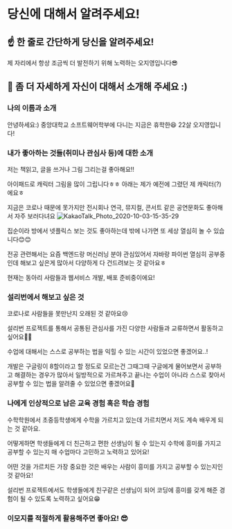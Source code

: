# 당신에 대해서 알려주세요!

## ☝️ 한 줄로 간단하게 당신을 알려주세요!

제 자리에서 항상 조금씩 더 발전하기 위해 노력하는 오지영입니다😎

## 🙌 좀 더 자세하게 자신이 대해서 소개해 주세요 :)


### 나의 이름과 소개

안녕하세요:) 중앙대학교 소프트웨어학부에 다니는 지금은 휴학한😆 22살 오지영입니다!

### 내가 좋아하는 것들(취미나 관심사 등)에 대한 소개

저는 책읽고, 글을 쓰거나 그림 그리는걸 좋아해요!!

아이패드로 캐릭터 그림을 많이 그립니다ㅎㅎ 아래는 제가 예전에 그렸던 제 캐릭터(?)에요ㅎ 

지금은 코로나 때문에 못가지만 전시회나 연극, 뮤지컬, 콘서트 같은 공연문화도 좋아해서 자주 보러다녀요
![KakaoTalk_Photo_2020-10-03-15-35-29](https://user-images.githubusercontent.com/62995632/94985130-baa80300-058e-11eb-9032-886066a3c3f8.jpeg)

집순이라 방에서 넷플릭스 보는 것도 좋아하는데 밖에 나가면 또 세상 열심히 놀 수 있습니다😊😊

전공 관련해서는 요즘 백엔드랑 머신러닝 분야 관심있어서 자바랑 파이썬 열심히 공부중인데 해보고 싶은게 많아서 다양하게 다 건드려보는 것 같아요ㅎ

현재는 동아리 사람들과 웹서비스 개발, 배포 준비중이에요!

### 설리번에서 해보고 싶은 것

코로나로 사람들을 못만난지 오래된 것 같아요😢

설리번 프로젝트를 통해서 공통된 관심사를 가진 다양한 사람들과 교류하면서 활동하고 싶어요🙌🙌

수업에 대해서는 스스로 공부하는 법을 익힐 수 있는 시간이 있었으면 좋겠어요..!

개발은 구글링이 8할이라고 할 정도로 모르는건 그때그때 구글에게 물어보면서 공부하고 해결하는 경우가 많아서 일방적으로 가르쳐주고 끝나는 수업이 아니라 스스로 찾아서 공부할 수 있는 법을 알려줄 수 있었으면 좋겠어요🙏

### 나에게 인상적으로 남은 교육 경험 혹은 학습 경험

수학학원에서 초중등학생에게 수학을 가르치고 있는데 가르치면서 저도 계속 배우게 되는 것 같아요.

어떻게하면 학생들에게 더 친근하고 편한 선생님이 될 수 있는지 수학에 흥미를 가지고 공부할 수 있는지 매 수업마다 고민하고 노력하고 있어요!

어떤 것을 가르치든 가장 중요한 것은 배우는 사람이 흥미를 가지고 공부할 수 있는지인 것 같아요!

설리번 프로젝트에서도 학생들에게 친구같은 선생님이 되어 코딩에 흥미를 갖게 해준 경험이 될 수 있도록 노력하고 싶어요😁

### 이모지를 적절하게 활용해주면 좋아요! 😎
